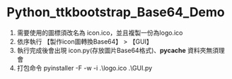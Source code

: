 # Python_ttkbootstrap_Base64_Demo

1. 需要使用的圖標須改名為 icon.ico，並且複製一份為logo.ico
2. 依序執行 【製作icon圖轉換Base64】 > 【GUI】
3. 執行完成後會出現 icon.py(存放圖片Base64格式)、__pycache__ 資料夾無須理會
4. 打包命令 pyinstaller -F -w -i .\logo.ico .\GUI.py
